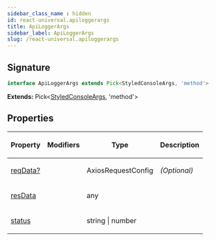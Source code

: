 ```yaml
---
sidebar_class_name : hidden
id: react-universal.apiloggerargs
title: ApiLoggerArgs
sidebar_label: ApiLoggerArgs
slug: /react-universal.apiloggerargs
---
```






## Signature

```typescript
interface ApiLoggerArgs extends Pick<StyledConsoleArgs, 'method'> 
```
**Extends:** Pick&lt;[StyledConsoleArgs](./react-universal.styledconsoleargs), 'method'&gt;

## Properties

<table><thead><tr><th>

Property


</th><th>

Modifiers


</th><th>

Type


</th><th>

Description


</th></tr></thead>
<tbody><tr><td>

[reqData?](./react-universal.apiloggerargs.reqdata)


</td><td>


</td><td>

AxiosRequestConfig


</td><td>

_(Optional)_


</td></tr>
<tr><td>

[resData](./react-universal.apiloggerargs.resdata)


</td><td>


</td><td>

any


</td><td>


</td></tr>
<tr><td>

[status](./react-universal.apiloggerargs.status)


</td><td>


</td><td>

string \| number


</td><td>


</td></tr>
</tbody></table>
